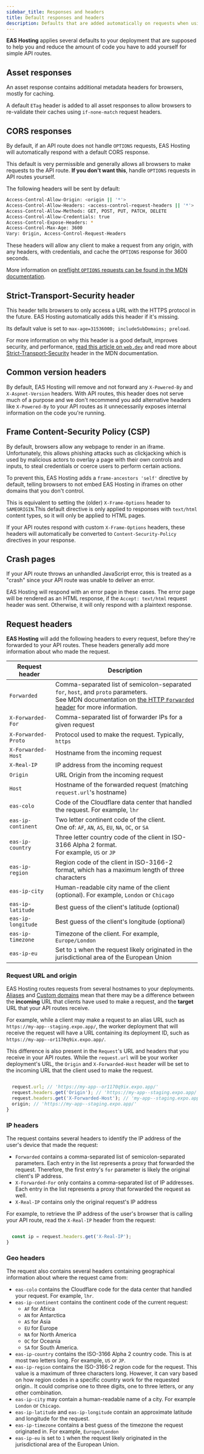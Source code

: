 ```yaml
---
sidebar_title: Responses and headers
title: Default responses and headers
description: Defaults that are added automatically on requests when using EAS Hosting.
---
```


**EAS Hosting** applies several defaults to your deployment that are supposed to help you and reduce the amount of code you have to add yourself for simple API routes.

## Asset responses

An asset response contains additional metadata headers for browsers, mostly for caching.

A default `ETag` header is added to all asset responses to allow browsers to re-validate their caches using `if-none-match` request headers.

## CORS responses

By default, if an API route does not handle `OPTIONS` requests, EAS Hosting will automatically respond with a default CORS response.

This default is very permissible and generally allows all browsers to make requests to the API route. **If you don't want this**, handle `OPTIONS` requests in API routes yourself.

The following headers will be sent by default:

```sh
Access-Control-Allow-Origin: <origin || '*'>
Access-Control-Allow-Headers: <access-control-request-headers || '*'>
Access-Control-Allow-Methods: GET, POST, PUT, PATCH, DELETE
Access-Control-Allow-Credentials: true
Access-Control-Expose-Headers: *
Access-Control-Max-Age: 3600
Vary: Origin, Access-Control-Request-Headers
```

These headers will allow any client to make a request from any origin, with any headers, with credentials, and cache the `OPTIONS` response for 3600 seconds.

More information on [preflight `OPTIONS` requests can be found in the MDN documentation](https://developer.mozilla.org/en-US/docs/Glossary/Preflight_request).

## Strict-Transport-Security header

This header tells browsers to only access a URL with the HTTPS protocol in the future. EAS Hosting automatically adds this header if it's missing.

Its default value is set to `max-age=31536000; includeSubDomains; preload`.

For more information on why this header is a good default, improves security, and performance, [read this article on `web.dev`](https://web.dev/blog/bbc-hsts) and read more about [Strict-Transport-Security](https://developer.mozilla.org/en-US/docs/Web/HTTP/Headers/Strict-Transport-Security) header in the MDN documentation.

## Common version headers

By default, EAS Hosting will remove and not forward any `X-Powered-By` and `X-Aspnet-Version` headers. With API routes, this header does not serve much of a purpose and we don't recommend you add alternative headers like `X-Powered-By` to your API routes as it unnecessarily exposes internal information on the code you're running.

## Frame Content-Security Policy (CSP)

By default, browsers allow any webpage to render in an iframe. Unfortunately, this allows phishing attacks such as clickjacking which is used by malicious actors to overlay a page with their own controls and inputs, to steal credentials or coerce users to perform certain actions.

To prevent this, EAS Hosting adds a `frame-ancestors 'self'` directive by default, telling browsers to not embed EAS Hosting in iframes on other domains that you don't control.

This is equivalent to setting the (older) `X-Frame-Options` header to `SAMEORIGIN`.This default directive is only applied to responses with `text/html` content types, so it will only be applied to HTML pages.

If your API routes respond with custom `X-Frame-Options` headers, these headers will automatically be converted to `Content-Security-Policy` directives in your response.

## Crash pages

If your API route throws an unhandled JavaScript error, this is treated as a "crash" since your API route was unable to deliver an error.

EAS Hosting will respond with an error page in these cases. The error page will be rendered as an HTML response, if the `Accept: text/html` request header was sent. Otherwise, it will only respond with a plaintext response.

## Request headers

**EAS Hosting** will add the following headers to every request, before they're forwarded to your API routes. These headers generally add more information about who made the request.

| Request header      | Description                                                                                                                                                                                                                                |
| ------------------- | ------------------------------------------------------------------------------------------------------------------------------------------------------------------------------------------------------------------------------------------ |
| `Forwarded`         | Comma-separated list of semicolon-separated `for`, `host`, and `proto` parameters.<br /> See MDN documentation on [the HTTP `Forwarded` header](https://developer.mozilla.org/en-US/docs/Web/HTTP/Headers/Forwarded) for more information. |
| `X-Forwarded-For`   | Comma-separated list of forwarder IPs for a given request                                                                                                                                                                                  |
| `X-Forwarded-Proto` | Protocol used to make the request. Typically, `https`                                                                                                                                                                                      |
| `X-Forwarded-Host`  | Hostname from the incoming request                                                                                                                                                                                                         |
| `X-Real-IP`         | IP address from the incoming request                                                                                                                                                                                                       |
| `Origin`            | URL Origin from the incoming request                                                                                                                                                                                                       |
| `Host`              | Hostname of the forwarded request (matching `request.url`'s hostname)                                                                                                                                                                      |
| `eas-colo`          | Code of the Cloudflare data center that handled the request. For example, `lhr`                                                                                                                                                            |
| `eas-ip-continent`  | Two letter continent code of the client.<br /> One of: `AF`, `AN`, `AS`, `EU`, `NA`, `OC`, or `SA`                                                                                                                                         |
| `eas-ip-country`    | Three letter country code of the client in ISO-3166 Alpha 2 format.<br />For example, `US` or `JP`                                                                                                                                         |
| `eas-ip-region`     | Region code of the client in ISO-3166-2 format, which has a maximum length of three characters                                                                                                                                             |
| `eas-ip-city`       | Human-readable city name of the client (optional). For example, `London` or `Chicago`                                                                                                                                                      |
| `eas-ip-latitude`   | Best guess of the client's latitude (optional)                                                                                                                                                                                             |
| `eas-ip-longitude`  | Best guess of the client's longitude (optional)                                                                                                                                                                                            |
| `eas-ip-timezone`   | Timezone of the client. For example, `Europe/London`                                                                                                                                                                                       |
| `eas-ip-eu`         | Set to `1` when the request likely originated in the jurisdictional area of the European Union                                                                                                                                             |

### Request URL and origin

EAS Hosting routes requests from several hostnames to your deployments. [Aliases](/eas/hosting/deployments-and-aliases) and [Custom domains](/eas/hosting/custom-domain) mean that there may be a difference between the **incoming** URL that clients have used to make a request, and the **target** URL that your API routes receive.

For example, while a client may make a request to an alias URL such as `https://my-app--staging.expo.app/`, the worker deployment that will receive the request will have a URL containing its deployment ID, such as `https://my-app--or1170q9ix.expo.app/`.

This difference is also present in the `Request`'s URL and headers that you receive in your API routes. While the `request.url` will be your worker deployment's URL, the `Origin` and `X-Forwarded-Host` header will be set to the incoming URL that the client used to make the request.

```js

  request.url; // 'https://my-app--or1170q9ix.expo.app/'
  request.headers.get('Origin'); // 'https://my-app--staging.expo.app/'
  request.headers.get('X-Forwarded-Host'); // 'my-app--staging.expo.app'
  origin; // 'https://my-app--staging.expo.app/'
}
```

### IP headers

The request contains several headers to identify the IP address of the user's device that made the request:

- `Forwarded` contains a comma-separated list of semicolon-separated parameters. Each entry in the list represents a proxy that forwarded the request. Therefore, the first entry's `for` parameter is likely the original client's IP address.
- `X-Forwarded-For` only contains a comma-separated list of IP addresses. Each entry in the list represents a proxy that forwarded the request as well.
- `X-Real-IP` contains only the original request's IP address

For example, to retrieve the IP address of the user's browser that is calling your API route, read the `X-Real-IP` header from the request:

```js

  const ip = request.headers.get('X-Real-IP');
}
```

### Geo headers

The request also contains several headers containing geographical information about where the request came from:

- `eas-colo` contains the Cloudflare code for the data center that handled your request. For example, `lhr`.
- `eas-ip-continent` contains the continent code of the current request:
  - `AF` for Africa
  - `AN` for Antarctica
  - `AS` for Asia
  - `EU` for Europe
  - `NA` for North America
  - `OC` for Oceania
  - `SA` for South America.
- `eas-ip-country` contains the ISO-3166 Alpha 2 country code. This is at most two letters long. For example, `US` or `JP`.
- `eas-ip-region` contains the ISO-3166-2 region code for the request. This value is a maximum of three characters long. However, it can vary based on how region codes in a specific country work for the requested origin.. It could comprise one to three digits, one to three letters, or any other combination.
- `eas-ip-city` may contain a human-readable name of a city. For example `London` or `Chicago`.
- `eas-ip-latitude` and `eas-ip-longitude` contain an approximate latitude and longitude for the request.
- `eas-ip-timezone` contains a best guess of the timezone the request originated in. For example, `Europe/London`
- `eas-ip-eu` is set to `1` when the request likely originated in the jurisdictional area of the European Union.